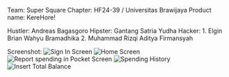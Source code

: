 Team: Super Square
Chapter: HF24-39 / Universitas Brawijaya
Product name: KereHore!

Hustler: Andreas Bagasgoro
Hipster: Gantang Satria Yudha
Hacker: 
    1. Elgin Brian Wahyu Bramadhika
    2. Muhammad Rizqi Aditya Firmansyah

Screenshot:
![Sign In Screen](https://github.com/elginbrian/HackFest-KereHore/assets/132267129/c18a15b7-0649-48df-b2b2-590ef97b0c56)
![Home Screen](https://github.com/elginbrian/HackFest-KereHore/assets/132267129/0c42f204-2c01-4120-9ee4-55713c43e366)
![Report spending in Pocket Screen](https://github.com/elginbrian/HackFest-KereHore/assets/132267129/74dbcb9f-0103-4deb-acaf-8ac531ab790a)
![Spending History](https://github.com/elginbrian/HackFest-KereHore/assets/132267129/f27fba3c-6d65-41ec-b9b4-2a57ba0c7cfa)
![Insert Total Balance](https://github.com/elginbrian/HackFest-KereHore/assets/132267129/42a752e8-3b81-453a-97c6-be5ca5d47e9f)




